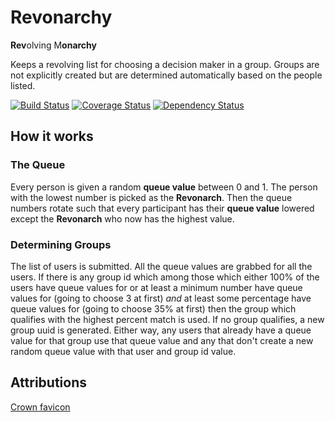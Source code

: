 # Revonarchy

**Rev**olving M**onarchy**

Keeps a revolving list for choosing a decision maker in a group. Groups are not
explicitly created but are determined automatically based on the people listed.

[![Build Status](https://travis-ci.org/coltonw/revonarchy.svg?branch=master)](https://travis-ci.org/coltonw/revonarchy) [![Coverage Status](https://coveralls.io/repos/coltonw/revonarchy/badge.svg?branch=master)](https://coveralls.io/r/coltonw/revonarchy?branch=master) [![Dependency Status](https://gemnasium.com/coltonw/revonarchy.svg)](https://gemnasium.com/coltonw/revonarchy)

## How it works

### The Queue

Every person is given a random **queue value** between 0 and 1.  The person with
the lowest number is picked as the **Revonarch**. Then the queue numbers rotate
such that every participant has their **queue value** lowered except the
**Revonarch** who now has the highest value.

### Determining Groups

The list of users is submitted.  All the queue values are grabbed for all the
users.  If there is any group id which among those which either 100% of the
users have queue values for or at least a minimum number have queue values for
(going to choose 3 at first) *and* at least some percentage have queue values for
(going to choose 35% at first) then the group which qualifies with the highest
percent match is used.  If no group qualifies, a new group uuid is generated.
Either way, any users that already have a queue value for that group use that
queue value and any that don't create a new random queue value with that user
and group id value.

## Attributions

[Crown favicon](http://www.aha-soft.com/iconsets.htm)
